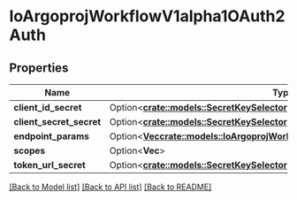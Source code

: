 # IoArgoprojWorkflowV1alpha1OAuth2Auth

## Properties

Name | Type | Description | Notes
------------ | ------------- | ------------- | -------------
**client_id_secret** | Option<[**crate::models::SecretKeySelector**](SecretKeySelector.md)> |  | [optional]
**client_secret_secret** | Option<[**crate::models::SecretKeySelector**](SecretKeySelector.md)> |  | [optional]
**endpoint_params** | Option<[**Vec<crate::models::IoArgoprojWorkflowV1alpha1OAuth2EndpointParam>**](io.argoproj.workflow.v1alpha1.OAuth2EndpointParam.md)> |  | [optional]
**scopes** | Option<**Vec<String>**> |  | [optional]
**token_url_secret** | Option<[**crate::models::SecretKeySelector**](SecretKeySelector.md)> |  | [optional]

[[Back to Model list]](../README.md#documentation-for-models) [[Back to API list]](../README.md#documentation-for-api-endpoints) [[Back to README]](../README.md)


